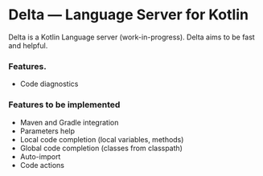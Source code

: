 # Delta — Language Server for Kotlin

Delta is a Kotlin Language server (work-in-progress).
Delta aims to be fast and helpful.

### Features.
- Code diagnostics

### Features to be implemented
- Maven and Gradle integration
- Parameters help
- Local code completion (local variables, methods)
- Global code completion (classes from classpath)
- Auto-import
- Code actions
